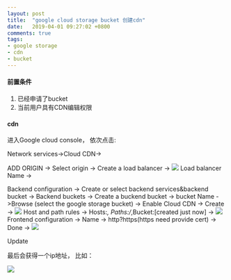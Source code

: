 ```yaml
---
layout: post
title:  "google cloud storage bucket 创建cdn"
date:   2019-04-01 09:27:02 +0800
comments: true
tags:
- google storage
- cdn
- bucket
---
```


#### 前置条件
1. 已经申请了bucket
2. 当前用户具有CDN编辑权限

#### cdn

进入Google cloud console， 依次点击:

Network services->Cloud CDN->

ADD ORIGIN -> Select origin -> Create a load balancer -> 
![](https://note.youdao.com/yws/res/22490/WEBRESOURCEc6ccdca0715eab11cf0ee4bdac263068)
Load balancer Name ->

Backend configuration -> Create or select backend services&backend bucket -> Backend buckets -> Create a buckend bucket -> bucket Name ->Browse (select the google storage bucket) -> Enable Cloud CDN -> Create -> 
![](https://note.youdao.com/yws/res/22493/WEBRESOURCE00713d5c1ffc63209994d06995d16870)
Host and path rules -> Hosts:*, Paths:/*,Bucket:[created just now] -> 
![](https://note.youdao.com/yws/res/22496/WEBRESOURCE92cd71c350e89c972a3171a361f76b4b)
Frontend configuration -> Name -> http?https(https need provide cert) -> Done -> 
![](https://note.youdao.com/yws/res/22500/WEBRESOURCE4ad10060208f64dbe3458eb29398c066)

Update

最后会获得一个ip地址， 比如：

![](http://note.youdao.com/yws/res/22482/WEBRESOURCE3d01e4aa1e09390cbcfeb28842adaad9)
